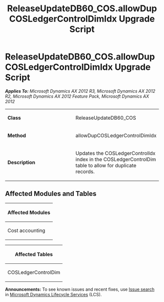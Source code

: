 ﻿---
title: ReleaseUpdateDB60_COS.allowDupCOSLedgerControlDimIdx Upgrade Script
TOCTitle: ReleaseUpdateDB60_COS.allowDupCOSLedgerControlDimIdx Upgrade Script
ms:assetid: 8629b520-ed93-d913-2df7-23d212e669dd
ms:mtpsurl: https://msdn.microsoft.com/en-us/library/JJ686044(v=AX.60)
ms:contentKeyID: 49709495
ms.date: 05/18/2015
mtps_version: v=AX.60
---

# ReleaseUpdateDB60\_COS.allowDupCOSLedgerControlDimIdx Upgrade Script 


_**Applies To:** Microsoft Dynamics AX 2012 R3, Microsoft Dynamics AX 2012 R2, Microsoft Dynamics AX 2012 Feature Pack, Microsoft Dynamics AX 2012_

<table>
<colgroup>
<col style="width: 50%" />
<col style="width: 50%" />
</colgroup>
<tbody>
<tr class="odd">
<td><p><strong>Class</strong></p></td>
<td><p>ReleaseUpdateDB60_COS</p></td>
</tr>
<tr class="even">
<td><p><strong>Method</strong></p></td>
<td><p>allowDupCOSLedgerControlDimIdx</p></td>
</tr>
<tr class="odd">
<td><p><strong>Description</strong></p></td>
<td><p>Updates the COSLedgerControlIdx index in the COSLedgerControlDim table to allow for duplicate records.</p></td>
</tr>
</tbody>
</table>


## Affected Modules and Tables

<table>
<colgroup>
<col style="width: 100%" />
</colgroup>
<thead>
<tr class="header">
<th><p>Affected Modules</p></th>
</tr>
</thead>
<tbody>
<tr class="odd">
<td><p>Cost accounting</p></td>
</tr>
</tbody>
</table>


<table>
<colgroup>
<col style="width: 100%" />
</colgroup>
<thead>
<tr class="header">
<th><p>Affected Tables</p></th>
</tr>
</thead>
<tbody>
<tr class="odd">
<td><p>COSLedgerControlDim</p></td>
</tr>
</tbody>
</table>

  
**Announcements:** To see known issues and recent fixes, use [Issue search](http://go.microsoft.com/fwlink/?linkid=389258) in [Microsoft Dynamics Lifecycle Services](http://go.microsoft.com/fwlink/?linkid=306505) (LCS).

